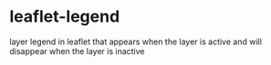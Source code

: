 # leaflet-legend
layer legend in leaflet that appears when the layer is active and will disappear when the layer is inactive
